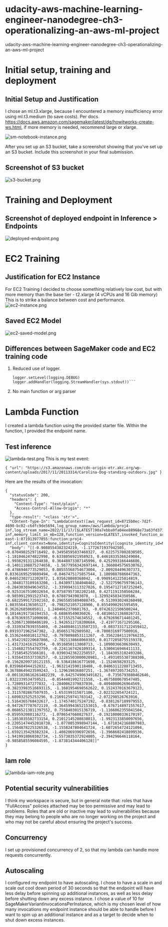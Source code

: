 # udacity-aws-machine-learning-engineer-nanodegree-ch3-operationalizing-an-aws-ml-project
udacity-aws-machine-learning-engineer-nanodegree-ch3-operationalizing-an-aws-ml-project

# Initial setup, training and deployment
## Initial Setup and Justification
I chose an ml.t3.xlarge, because I encountered a memory insufficiency error using ml.t3.medium (to save costs). Per docs https://docs.aws.amazon.com/sagemaker/latest/dg/howitworks-create-ws.html, if more memory is needed, recommend large or xlarge.

![sm-notebook-instance.png](sm-notebook-instance.png)

After you set up an S3 bucket, take a screenshot showing that you've set up an S3 bucket. Include this screenshot in your final submission.
## Screenshot of S3 bucket
![s3-bucket.png](s3-bucket.png)

# Training and Deployment
## Screenshot of deployed endpoint in Inference > Endpoints
![deployed-endpoint.png](deployed-endpoint.png)

# EC2 Training
## Justification for EC2 Instance
For EC2 Training I decided to choose something relatively low cost, but with more memory than the base tier - t2.xlarge (4 vCPUs and 16 Gib memory) This is to strike a balance between cost and performance.
![ec2-instance.png](ec2-instance.png)

## Saved EC2 Model
![ec2-saved-model.png](ec2-saved-model.png)

## Differences between SageMaker code and EC2 training code
1. Reduced use of logger.  
    ```logger=logging.getLogger(__name__)
    logger.setLevel(logging.DEBUG)
    logger.addHandler(logging.StreamHandler(sys.stdout))```
2. No main function or arg parser

# Lambda Function
I created a lambda function using the provided starter file. Within the function, I provided the endpoint name.

## Test inference
![lambda-test.png](lambda-test.png)
This is my test event:  
```
{ "url": "https://s3.amazonaws.com/cdn-origin-etr.akc.org/wp-content/uploads/2017/11/20113314/Carolina-Dog-standing-outdoors.jpg" }
```
Here are the results of the invocation:
```
{
  "statusCode": 200,
  "headers": {
    "Content-Type": "text/plain",
    "Access-Control-Allow-Origin": "*"
  },
  "type-result": "<class 'str'>",
  "COntent-Type-In": "LambdaContext([aws_request_id=8715b0ec-7d2f-4690-bc02-c6dfc9de5694,log_group_name=/aws/lambda/proj4-inf,log_stream_name=2022/11/17/[$LATEST]90a7ebba9fa04ee88968e73a63fd3710,function_name=proj4-inf,memory_limit_in_mb=128,function_version=$LATEST,invoked_function_arn=arn:aws:lambda:us-east-1:871913977055:function:proj4-inf,client_context=None,identity=CognitoIdentity([cognito_identity_id=None,cognito_identity_pool_id=None])])",
  "body": "[[-0.9088554382324219, -1.1772671937942505, -0.8704902529716492, 0.34958595037460327, -0.6225757002830505, -1.1810462474822998, 0.6338056921958923, 0.44618335366249084, -1.9938291311264038, 0.36448073387145996, 0.4252993166446686, -0.14011108875274658, -1.5677956342697144, 1.3660845756530762, -0.4786946773529053, 0.08555568754673004, -2.009284496307373, 0.03361695259809494, -0.8467475175857544, 1.1809887886047363, 0.04652302712202072, 1.035628080368042, -0.9989141225814819, -1.3048173189163208, -1.0430971384048462, -2.5227596759796143, -0.2843036949634552, -1.3399943113327026, 0.19547127187252045, -0.9253167510032654, 0.07587957382202148, 0.4271191358566284, -0.9859912991523743, 0.67887943983078, -1.3299245834350586, -0.6822599172592163, 0.29655855894088745, -0.5139930248260498, 1.0835564136505127, -0.7982521057128906, 0.8554990291595459, 0.362626850605011, 1.2404662370681763, -0.07426321506500244, 0.10146191716194153, -0.68869549036026, -0.48106521368026733, -0.8763693571090698, -0.571552574634552, -0.6792696714401245, -0.5206713080406189, -1.9426512718200684, -2.419771671295166, -0.3339347839355469, -0.24408461153507233, -0.08373317122459412, 0.8919371962547302, -2.856651782989502, -0.7000316977500916, 0.15362446010112762, -0.7970098853111267, -0.35622841119766235, -1.9542192220687866, -2.7021138668060303, 0.01772058755159378, -1.431732416152954, -0.9516850113868713, -1.1090036630630493, -1.1546827554702759, -0.2241167426109314, 1.5300416946411133, -1.715854525566101, -0.03903423622250557, -1.1843053102493286, -1.9356435537338257, -0.12285503000020981, -1.4931055307388306, -0.15628209710121155, -0.536418616771698, -1.1524658203125, 0.8359684944152832, -1.9632141590118408, -0.04063112288713455, 0.36780649423599243, -1.129619836807251, -1.367497205734253, -0.0011828616261482239, -0.6425749063491821, -0.7356793880462646, 1.0322339534759521, -0.8544481992721558, -1.4675880670547485, -1.728093147277832, -1.2840062379837036, -0.4094080626964569, -0.38233983516693115, -1.1601954698562622, 0.1524370163679123, -1.3115702867507935, -1.653199315071106, -2.022322654724121, -1.609832525253296, 0.21691259741783142, -2.072298526763916, -1.5164365768432617, -1.1745740175247192, -0.8381267189979553, -0.9472677707672119, -0.36459943652153015, -0.6767148971557617, -0.06865213811397552, 0.7558403015136719, -1.1166062355041504, -0.859592080116272, -1.0786547660827637, -0.19210000336170197, -1.1853835582733154, 0.21012145280838013, -1.9923133850097656, -0.22051474452018738, -1.0778053998947144, -1.6710342168807983, -1.1564878225326538, -1.1558247804641724, -1.6072654724121094, -1.6592135429382324, -1.4082069396972656, -1.3968602418899536, -1.9419918060302734, -1.5573835372924805, -2.394296646118164, -0.9858585596084595, -1.873814344406128]]"
}
```
## Iam role
![lambda-iam-role.png](lambda-iam-role.png)
## Potential security vulnerabilities
I think my workspace is secure, but in general note that: roles that have "FullAccess" policies attached may be too permissive and may lead to problems. Roles that are old or inactive may lead to vulnerabilities because they may belong to people who are no longer working on the project and who may not be careful about ensuring the project's success.

## Concurrency
I set up provisioned concurrency of 2, so that my lambda can handle more requests concurrently.
## Autoscaling
I configured my endpoint to have autoscaling. I chose to have a scale in and scale out cool down period of 30 seconds so that the endpoint will have less delay before spinning up additional instances, as well as less delay before shutting down any excess instance. I chose a value of 10 for SageMakerVariantInvocationsPerInstance, which is my chosen level of how many invocations my endpoint instance should be able to handle before I want to spin up an additional instance and as a target to decide when to shut down excess instances.